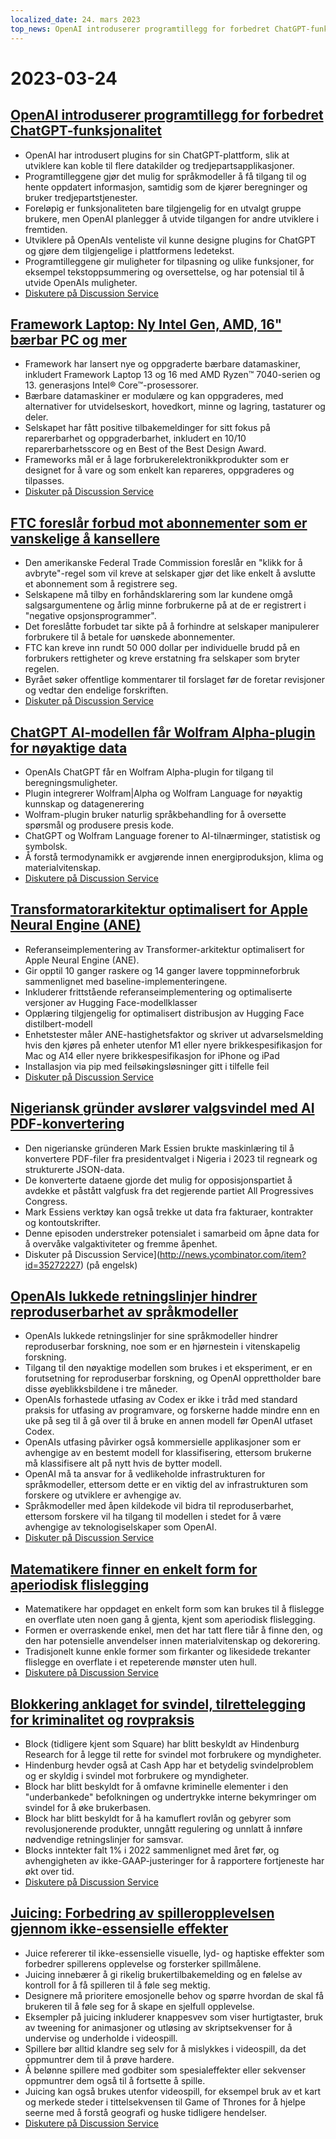 ```yaml
---
localized_date: 24. mars 2023
top_news: OpenAI introduserer programtillegg for forbedret ChatGPT-funksjonalitet
---
```


# 2023-03-24

## [OpenAI introduserer programtillegg for forbedret ChatGPT-funksjonalitet](https://openai.com/blog/chatgpt-plugins)

- OpenAI har introdusert plugins for sin ChatGPT-plattform, slik at utviklere kan koble til flere datakilder og tredjepartsapplikasjoner.
- Programtilleggene gjør det mulig for språkmodeller å få tilgang til og hente oppdatert informasjon, samtidig som de kjører beregninger og bruker tredjepartstjenester.
- Foreløpig er funksjonaliteten bare tilgjengelig for en utvalgt gruppe brukere, men OpenAI planlegger å utvide tilgangen for andre utviklere i fremtiden.
- Utviklere på OpenAIs venteliste vil kunne designe plugins for ChatGPT og gjøre dem tilgjengelige i plattformens ledetekst.
- Programtilleggene gir muligheter for tilpasning og ulike funksjoner, for eksempel tekstoppsummering og oversettelse, og har potensial til å utvide OpenAIs muligheter.
- [Diskutere på Discussion Service](http://news.ycombinator.com/item?id=35277677)

## [Framework Laptop: Ny Intel Gen, AMD, 16" bærbar PC og mer](https://frame.work/)

- Framework har lansert nye og oppgraderte bærbare datamaskiner, inkludert Framework Laptop 13 og 16 med AMD Ryzen™ 7040-serien og 13. generasjons Intel® Core™-prosessorer.
- Bærbare datamaskiner er modulære og kan oppgraderes, med alternativer for utvidelseskort, hovedkort, minne og lagring, tastaturer og deler.
- Selskapet har fått positive tilbakemeldinger for sitt fokus på reparerbarhet og oppgraderbarhet, inkludert en 10/10 reparerbarhetsscore og en Best of the Best Design Award.
- Frameworks mål er å lage forbrukerelektronikkprodukter som er designet for å vare og som enkelt kan repareres, oppgraderes og tilpasses.
- [Diskuter på Discussion Service](http://news.ycombinator.com/item?id=35277660)

## [FTC foreslår forbud mot abonnementer som er vanskelige å kansellere](https://www.theverge.com/2023/3/23/23652373/ftc-click-to-cancel-subscription-service-dark-patterns-ban)

- Den amerikanske Federal Trade Commission foreslår en "klikk for å avbryte"-regel som vil kreve at selskaper gjør det like enkelt å avslutte et abonnement som å registrere seg.
- Selskapene må tilby en forhåndsklarering som lar kundene omgå salgsargumentene og årlig minne forbrukerne på at de er registrert i "negative opsjonsprogrammer".
- Det foreslåtte forbudet tar sikte på å forhindre at selskaper manipulerer forbrukere til å betale for uønskede abonnementer.
- FTC kan kreve inn rundt 50 000 dollar per individuelle brudd på en forbrukers rettigheter og kreve erstatning fra selskaper som bryter regelen.
- Byrået søker offentlige kommentarer til forslaget før de foretar revisjoner og vedtar den endelige forskriften.
- [Diskuter på Discussion Service](http://news.ycombinator.com/item?id=35274519)

## [ChatGPT AI-modellen får Wolfram Alpha-plugin for nøyaktige data](https://writings.stephenwolfram.com/2023/03/chatgpt-gets-its-wolfram-superpowers/)

- OpenAIs ChatGPT får en Wolfram Alpha-plugin for tilgang til beregningsmuligheter.
- Plugin integrerer Wolfram|Alpha og Wolfram Language for nøyaktig kunnskap og datagenerering
- Wolfram-plugin bruker naturlig språkbehandling for å oversette spørsmål og produsere presis kode.
- ChatGPT og Wolfram Language forener to AI-tilnærminger, statistisk og symbolsk.
- Å forstå termodynamikk er avgjørende innen energiproduksjon, klima og materialvitenskap.
- [Diskutere på Discussion Service](http://news.ycombinator.com/item?id=35277925)

## [Transformatorarkitektur optimalisert for Apple Neural Engine (ANE)](https://github.com/apple/ml-ane-transformers)

- Referanseimplementering av Transformer-arkitektur optimalisert for Apple Neural Engine (ANE).
- Gir opptil 10 ganger raskere og 14 ganger lavere toppminneforbruk sammenlignet med baseline-implementeringene.
- Inkluderer frittstående referanseimplementering og optimaliserte versjoner av Hugging Face-modellklasser
- Opplæring tilgjengelig for optimalisert distribusjon av Hugging Face distilbert-modell
- Enhetstester måler ANE-hastighetsfaktor og skriver ut advarselsmelding hvis den kjøres på enheter utenfor M1 eller nyere brikkespesifikasjon for Mac og A14 eller nyere brikkespesifikasjon for iPhone og iPad
- Installasjon via pip med feilsøkingsløsninger gitt i tilfelle feil
- [Diskuter på Discussion Service](http://news.ycombinator.com/item?id=35282325)

## [Nigeriansk gründer avslører valgsvindel med AI PDF-konvertering](https://markessien.com/posts/drama_of_transcription/)

- Den nigerianske gründeren Mark Essien brukte maskinlæring til å konvertere PDF-filer fra presidentvalget i Nigeria i 2023 til regneark og strukturerte JSON-data.
- De konverterte dataene gjorde det mulig for opposisjonspartiet å avdekke et påstått valgfusk fra det regjerende partiet All Progressives Congress.
- Mark Essiens verktøy kan også trekke ut data fra fakturaer, kontrakter og kontoutskrifter.
- Denne episoden understreker potensialet i samarbeid om åpne data for å overvåke valgaktiviteter og fremme åpenhet.
- Diskuter på Discussion Service](http://news.ycombinator.com/item?id=35272227) (på engelsk)

## [OpenAIs lukkede retningslinjer hindrer reproduserbarhet av språkmodeller](https://aisnakeoil.substack.com/p/openais-policies-hinder-reproducible)

- OpenAIs lukkede retningslinjer for sine språkmodeller hindrer reproduserbar forskning, noe som er en hjørnestein i vitenskapelig forskning.
- Tilgang til den nøyaktige modellen som brukes i et eksperiment, er en forutsetning for reproduserbar forskning, og OpenAI opprettholder bare disse øyeblikksbildene i tre måneder.
- OpenAIs forhastede utfasing av Codex er ikke i tråd med standard praksis for utfasing av programvare, og forskerne hadde mindre enn en uke på seg til å gå over til å bruke en annen modell før OpenAI utfaset Codex.
- OpenAIs utfasing påvirker også kommersielle applikasjoner som er avhengige av en bestemt modell for klassifisering, ettersom brukerne må klassifisere alt på nytt hvis de bytter modell.
- OpenAI må ta ansvar for å vedlikeholde infrastrukturen for språkmodeller, ettersom dette er en viktig del av infrastrukturen som forskere og utviklere er avhengige av.
- Språkmodeller med åpen kildekode vil bidra til reproduserbarhet, ettersom forskere vil ha tilgang til modellen i stedet for å være avhengige av teknologiselskaper som OpenAI.
- [Diskuter på Discussion Service](http://news.ycombinator.com/item?id=35269304)

## [Matematikere finner en enkelt form for aperiodisk flislegging](https://www.newscientist.com/article/2365363-mathematicians-discover-shape-that-can-tile-a-wall-and-never-repeat/)

- Matematikere har oppdaget en enkelt form som kan brukes til å flislegge en overflate uten noen gang å gjenta, kjent som aperiodisk flislegging.
- Formen er overraskende enkel, men det har tatt flere tiår å finne den, og den har potensielle anvendelser innen materialvitenskap og dekorering.
- Tradisjonelt kunne enkle former som firkanter og likesidede trekanter flislegge en overflate i et repeterende mønster uten hull.
- [Diskutere på Discussion Service](http://news.ycombinator.com/item?id=35273707)

## [Blokkering anklaget for svindel, tilrettelegging for kriminalitet og rovpraksis](https://hindenburgresearch.com/block/)

- Block (tidligere kjent som Square) har blitt beskyldt av Hindenburg Research for å legge til rette for svindel mot forbrukere og myndigheter.
- Hindenburg hevder også at Cash App har et betydelig svindelproblem og er skyldig i svindel mot forbrukere og myndigheter.
- Block har blitt beskyldt for å omfavne kriminelle elementer i den "underbankede" befolkningen og undertrykke interne bekymringer om svindel for å øke brukerbasen.
- Block har blitt beskyldt for å ha kamuflert rovlån og gebyrer som revolusjonerende produkter, unngått regulering og unnlatt å innføre nødvendige retningslinjer for samsvar.
- Blocks inntekter falt 1% i 2022 sammenlignet med året før, og avhengigheten av ikke-GAAP-justeringer for å rapportere fortjeneste har økt over tid.
- [Diskutere på Discussion Service](http://news.ycombinator.com/item?id=35273782)

## [Juicing: Forbedring av spilleropplevelsen gjennom ikke-essensielle effekter](https://garden.bradwoods.io/notes/design/juice)

- Juice refererer til ikke-essensielle visuelle, lyd- og haptiske effekter som forbedrer spillerens opplevelse og forsterker spillmålene.
- Juicing innebærer å gi rikelig brukertilbakemelding og en følelse av kontroll for å få spilleren til å føle seg mektig.
- Designere må prioritere emosjonelle behov og spørre hvordan de skal få brukeren til å føle seg for å skape en sjelfull opplevelse.
- Eksempler på juicing inkluderer knappesvev som viser hurtigtaster, bruk av tweening for animasjoner og utløsing av skriptsekvenser for å undervise og underholde i videospill.
- Spillere bør alltid klandre seg selv for å mislykkes i videospill, da det oppmuntrer dem til å prøve hardere.
- Å belønne spillere med godbiter som spesialeffekter eller sekvenser oppmuntrer dem også til å fortsette å spille.
- Juicing kan også brukes utenfor videospill, for eksempel bruk av et kart og merkede steder i tittelsekvensen til Game of Thrones for å hjelpe seerne med å forstå geografi og huske tidligere hendelser.
- [Diskutere på Discussion Service](http://news.ycombinator.com/item?id=35273139)
